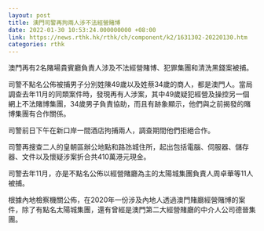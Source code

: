 ```yaml
---
layout: post
title: 澳門司警再拘兩人涉不法經營賭博
date: 2022-01-30 10:53:24.000000000 +08:00
link: https://news.rthk.hk/rthk/ch/component/k2/1631302-20220130.htm
categories: rthk
---
```


澳門再有2名賭場貴賓廳負責人涉及不法經營賭博、犯罪集團和清洗黑錢案被捕。

司警不點名公佈被捕男子分別姓陳49歲以及姓蔡34歲的商人，都是澳門人。當局調查去年11月的同類案件時，發現再有人涉案，其中49歲疑犯經營及操控另一個網上不法賭博集團，34歲男子負責協助，而且有跡象顯示，他們與之前揭發的賭博集團有合作關係。

司警前日下午在新口岸一間酒店拘捕兩人，調查期間他們拒絕合作。

司警再搜查二人的皇朝區辦公地點和路氹城住所，起出包括電腦、伺服器、儲存器、文件以及懷疑涉案折合共410萬港元現金。

司警去年11月，亦是不點名公佈以經營賭廳為主的太陽城集團負責人周卓華等11人被捕。

根據內地檢察機關公佈，在2020年一份涉及內地人透過澳門賭廳經營賭博的案件，除了有點名太陽城集團，還有曾經是澳門第二大經營賭廳的中介人公司德晉集團。
